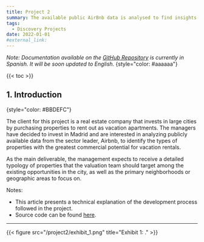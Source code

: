 ```yaml
---
title: Project 2
summary: The available public AirBnb data is analysed to find insights that can help to understand the characteristics of the vacation rental market in Madrid (Spain) and guide the team’s research work in terms of rental prices, occupancy levels and purchase prices.
tags:
  - Discovery Projects
date: 2022-01-01
#external_link:
---
```


*Note: Documentation available on the [GitHub Repository](https://github.com/pabloelt/real-estate-market-analysis-rental-vacation) is currently in Spanish. It will be soon updated to English.*
{style="color: #aaaaaa"}

{{< toc >}}

## 1. Introduction
{style="color: #BBDEFC"}

The client for this project is a real estate company that invests in large cities by purchasing properties to rent out as vacation apartments. The managers have decided to invest in Madrid and are interested in analyzing publicly available data from the sector leader, Airbnb, to identify the types of properties with the greatest commercial potential for vacation rentals.

As the main deliverable, the management expects to receive a detailed typology of properties that the valuation team should target among the existing opportunities in the city, as well as the primary neighborhoods or geographic areas to focus on.

Notes:

* This article presents a technical explanation of the development process followed in the project.
* Source code can be found [here](https://github.com/pabloelt/real-estate-market-analysis-rental-vacation).

---

{{< figure src="/project2/exhibit_1.png" title="Exhibit 1: ." >}}